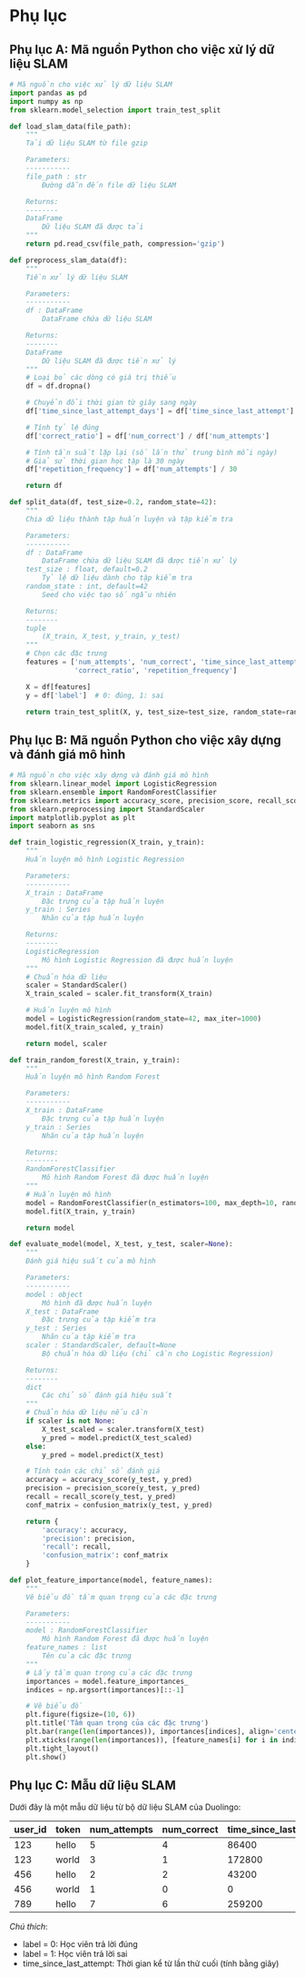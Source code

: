 # Phụ lục

## Phụ lục A: Mã nguồn Python cho việc xử lý dữ liệu SLAM

```python
# Mã nguồn cho việc xử lý dữ liệu SLAM
import pandas as pd
import numpy as np
from sklearn.model_selection import train_test_split

def load_slam_data(file_path):
    """
    Tải dữ liệu SLAM từ file gzip

    Parameters:
    -----------
    file_path : str
        Đường dẫn đến file dữ liệu SLAM

    Returns:
    --------
    DataFrame
        Dữ liệu SLAM đã được tải
    """
    return pd.read_csv(file_path, compression='gzip')

def preprocess_slam_data(df):
    """
    Tiền xử lý dữ liệu SLAM

    Parameters:
    -----------
    df : DataFrame
        DataFrame chứa dữ liệu SLAM

    Returns:
    --------
    DataFrame
        Dữ liệu SLAM đã được tiền xử lý
    """
    # Loại bỏ các dòng có giá trị thiếu
    df = df.dropna()

    # Chuyển đổi thời gian từ giây sang ngày
    df['time_since_last_attempt_days'] = df['time_since_last_attempt'] / (24 * 60 * 60)

    # Tính tỷ lệ đúng
    df['correct_ratio'] = df['num_correct'] / df['num_attempts']

    # Tính tần suất lặp lại (số lần thử trung bình mỗi ngày)
    # Giả sử thời gian học tập là 30 ngày
    df['repetition_frequency'] = df['num_attempts'] / 30

    return df

def split_data(df, test_size=0.2, random_state=42):
    """
    Chia dữ liệu thành tập huấn luyện và tập kiểm tra

    Parameters:
    -----------
    df : DataFrame
        DataFrame chứa dữ liệu SLAM đã được tiền xử lý
    test_size : float, default=0.2
        Tỷ lệ dữ liệu dành cho tập kiểm tra
    random_state : int, default=42
        Seed cho việc tạo số ngẫu nhiên

    Returns:
    --------
    tuple
        (X_train, X_test, y_train, y_test)
    """
    # Chọn các đặc trưng
    features = ['num_attempts', 'num_correct', 'time_since_last_attempt_days',
                'correct_ratio', 'repetition_frequency']

    X = df[features]
    y = df['label']  # 0: đúng, 1: sai

    return train_test_split(X, y, test_size=test_size, random_state=random_state)
```

## Phụ lục B: Mã nguồn Python cho việc xây dựng và đánh giá mô hình

```python
# Mã nguồn cho việc xây dựng và đánh giá mô hình
from sklearn.linear_model import LogisticRegression
from sklearn.ensemble import RandomForestClassifier
from sklearn.metrics import accuracy_score, precision_score, recall_score, confusion_matrix
from sklearn.preprocessing import StandardScaler
import matplotlib.pyplot as plt
import seaborn as sns

def train_logistic_regression(X_train, y_train):
    """
    Huấn luyện mô hình Logistic Regression

    Parameters:
    -----------
    X_train : DataFrame
        Đặc trưng của tập huấn luyện
    y_train : Series
        Nhãn của tập huấn luyện

    Returns:
    --------
    LogisticRegression
        Mô hình Logistic Regression đã được huấn luyện
    """
    # Chuẩn hóa dữ liệu
    scaler = StandardScaler()
    X_train_scaled = scaler.fit_transform(X_train)

    # Huấn luyện mô hình
    model = LogisticRegression(random_state=42, max_iter=1000)
    model.fit(X_train_scaled, y_train)

    return model, scaler

def train_random_forest(X_train, y_train):
    """
    Huấn luyện mô hình Random Forest

    Parameters:
    -----------
    X_train : DataFrame
        Đặc trưng của tập huấn luyện
    y_train : Series
        Nhãn của tập huấn luyện

    Returns:
    --------
    RandomForestClassifier
        Mô hình Random Forest đã được huấn luyện
    """
    # Huấn luyện mô hình
    model = RandomForestClassifier(n_estimators=100, max_depth=10, random_state=42)
    model.fit(X_train, y_train)

    return model

def evaluate_model(model, X_test, y_test, scaler=None):
    """
    Đánh giá hiệu suất của mô hình

    Parameters:
    -----------
    model : object
        Mô hình đã được huấn luyện
    X_test : DataFrame
        Đặc trưng của tập kiểm tra
    y_test : Series
        Nhãn của tập kiểm tra
    scaler : StandardScaler, default=None
        Bộ chuẩn hóa dữ liệu (chỉ cần cho Logistic Regression)

    Returns:
    --------
    dict
        Các chỉ số đánh giá hiệu suất
    """
    # Chuẩn hóa dữ liệu nếu cần
    if scaler is not None:
        X_test_scaled = scaler.transform(X_test)
        y_pred = model.predict(X_test_scaled)
    else:
        y_pred = model.predict(X_test)

    # Tính toán các chỉ số đánh giá
    accuracy = accuracy_score(y_test, y_pred)
    precision = precision_score(y_test, y_pred)
    recall = recall_score(y_test, y_pred)
    conf_matrix = confusion_matrix(y_test, y_pred)

    return {
        'accuracy': accuracy,
        'precision': precision,
        'recall': recall,
        'confusion_matrix': conf_matrix
    }

def plot_feature_importance(model, feature_names):
    """
    Vẽ biểu đồ tầm quan trọng của các đặc trưng

    Parameters:
    -----------
    model : RandomForestClassifier
        Mô hình Random Forest đã được huấn luyện
    feature_names : list
        Tên của các đặc trưng
    """
    # Lấy tầm quan trọng của các đặc trưng
    importances = model.feature_importances_
    indices = np.argsort(importances)[::-1]

    # Vẽ biểu đồ
    plt.figure(figsize=(10, 6))
    plt.title('Tầm quan trọng của các đặc trưng')
    plt.bar(range(len(importances)), importances[indices], align='center')
    plt.xticks(range(len(importances)), [feature_names[i] for i in indices], rotation=90)
    plt.tight_layout()
    plt.show()
```

## Phụ lục C: Mẫu dữ liệu SLAM

Dưới đây là một mẫu dữ liệu từ bộ dữ liệu SLAM của Duolingo:

| user_id | token | num_attempts | num_correct | time_since_last_attempt | label |
| ------- | ----- | ------------ | ----------- | ----------------------- | ----- |
| 123     | hello | 5            | 4           | 86400                   | 0     |
| 123     | world | 3            | 1           | 172800                  | 1     |
| 456     | hello | 2            | 2           | 43200                   | 0     |
| 456     | world | 1            | 0           | 0                       | 1     |
| 789     | hello | 7            | 6           | 259200                  | 0     |

_Chú thích_:

-   label = 0: Học viên trả lời đúng
-   label = 1: Học viên trả lời sai
-   time_since_last_attempt: Thời gian kể từ lần thử cuối (tính bằng giây)
